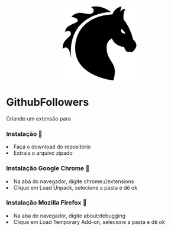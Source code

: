 <p align="center"><img src="icons/icon.png" width=200 height=200/></p>

# GithubFollowers

Criando um extensão para

### Instalação :hammer:

<li>    Faça o download do repositório
<li>    Extraia o arquivo zipado

### Instalação Google Chrome :crystal_ball:

<li>    Na aba do navegador, digite chrome://extensions
<li>    Clique em Load Unpack, selecione a pasta  e dê ok

### Instalação Mozilla Firefox :crystal_ball:

<li>    Na aba do navegador, digite about:debugging
<li>    Clique em Load Temporary Add-on, selecione a pasta  e dê ok
